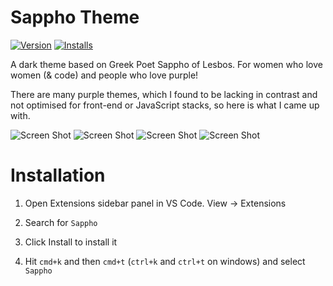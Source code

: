 # Sappho Theme 

[![Version](https://img.shields.io/visual-studio-marketplace/v/laurenclark.sappho)](https://marketplace.visualstudio.com/items/laurenclark.sappho/changelog)
[![Installs](https://img.shields.io/visual-studio-marketplace/i/laurenclark.sappho)](https://marketplace.visualstudio.com/items?itemName=laurenclark.sappho)

A dark theme based on Greek Poet Sappho of Lesbos. 
For women who love women (& code) and people who love purple!

There are many purple themes, which I found to be lacking in contrast
and not optimised for front-end or JavaScript stacks, so here is what I came up with.

![Screen Shot](https://i.imgur.com/pBJaW5J.png)
![Screen Shot](https://i.imgur.com/8tJdIkH.png)
![Screen Shot](https://i.imgur.com/Nr4mVip.png)
![Screen Shot](https://i.imgur.com/uioiPIq.png)

# Installation
1. Open Extensions sidebar panel in VS Code. View → Extensions

2. Search for `Sappho`

3. Click Install to install it

4. Hit `cmd+k` and then `cmd+t` (`ctrl+k` and `ctrl+t` on windows) and select `Sappho`

